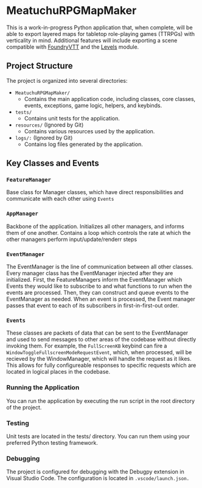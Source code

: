 # MeatuchuRPGMapMaker
This is a work-in-progress Python application that, when complete, will be able to export layered maps for tabletop role-playing games (TTRPGs) with verticality in mind. Additional features will include exporting a scene compatible with [FoundryVTT](https://foundryvtt.com/) and the [Levels](https://foundryvtt.com/packages/levels) module.

## Project Structure
The project is organized into several directories:

- `MeatuchuRPGMapMaker/`
  - Contains the main application code, including classes, core classes, events, exceptions, game logic, helpers, and keybinds.
- `tests/`
  - Contains unit tests for the application.
- `resources/` (Ignored by Git)
  - Contains various resources used by the application.
- `logs/:` (Ignored by Git)
  - Contains log files generated by the application.

## Key Classes and Events

### `FeatureManager`
Base class for Manager classes, which have direct responsibilities and communicate with each other using `Events`
### `AppManager`
Backbone of the application. Initializes all other managers, and informs them of one another. Contains a loop which controls the rate at which the other managers perform input/update/renderr steps
### `EventManager`
The EventManager is the line of communication between all other classes. Every manager class has the EventManager injected after they are initialized. First, the FeatureManagers inform the EventManager which Events they would like to subscribe to and what functions to run when the events are processed. Then, they can construct and queue events to the EventManager as needed. When an event is processed, the Event manager passes that event to each of its subscribers in first-in-first-out order.

### `Events`
These classes are packets of data that can be sent to the EventManager and used to send messages to other areas of the codebase without directly invoking them. For example, the `FullScreenKB` keybind can fire a `WindowToggleFullscreenModeRequestEvent`, which, when processed, will be recieved by the WindowManager, which will handle the request as it likes. This allows for fully configureable responses to specific requests which are located in logical places in the codebase.

### Running the Application
You can run the application by executing the run script in the root directory of the project.

### Testing
Unit tests are located in the tests/ directory. You can run them using your preferred Python testing framework.

### Debugging
The project is configured for debugging with the Debugpy extension in Visual Studio Code. The configuration is located in `.vscode/launch.json.`